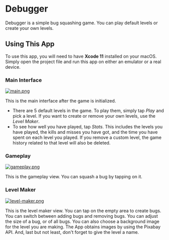 #  Debugger
Debugger is a simple bug squashing game. You can play default levels or create your own levels.


## Using This App
To use this app, you will need to have **Xcode 11** installed on your macOS. Simply open the project file and run this app on either an emulator or a real device.

### Main Interface
[![main.png](https://i.postimg.cc/rp9vqTYS/main.png)](https://postimg.cc/KKR956bz)

This is the main interface after the game is initialized.

- There are 5 default levels in the game. To play them, simply tap *Play* and pick a level. If you want to create or remove your own levels, use the *Level Maker*.
- To see how well you have played, tap *Stats*. This includes the levels you have played, the kills and misses you have got, and the time you have spent on each level you played. If you remove a custom level, the game history related to that level will also be deleted.

### Gameplay
[![gameplay.png](https://i.postimg.cc/nzzwZDmJ/gameplay.png)](https://postimg.cc/XZRgkXxH)

This is the gameplay view. You can squash a bug by tapping on it.

### Level Maker
[![level-maker.png](https://i.postimg.cc/tggLRw0w/level-maker.png)](https://postimg.cc/PCB6265Q)

This is the level maker view. You can tap on the empty area to create bugs. You can switch between adding bugs and removing bugs. You can adjust the size of a bug, or of all bugs. You can also choose a background image for the level you are making. The App obtains images by using the Pixabay API. And, last but not least, don't forget to give the level a name.
